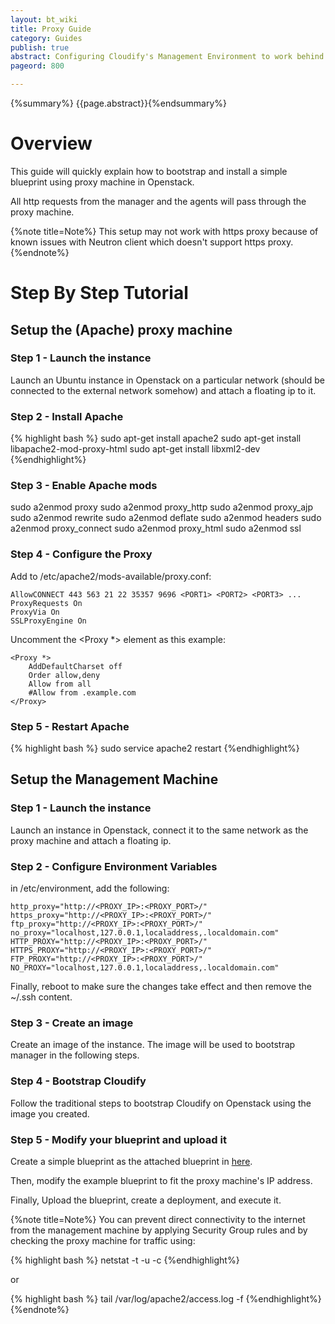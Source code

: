 ```yaml
---
layout: bt_wiki
title: Proxy Guide
category: Guides
publish: true
abstract: Configuring Cloudify's Management Environment to work behind a proxy
pageord: 800

---
```

{%summary%} {{page.abstract}}{%endsummary%}

# Overview

This guide will quickly explain how to bootstrap and install a simple blueprint using proxy machine in Openstack.

All http requests from the manager and the agents will pass through the proxy machine.

{%note title=Note%}
This setup may not work with https proxy because of known issues with Neutron client which doesn't support https proxy.
{%endnote%}

# Step By Step Tutorial

## Setup the (Apache) proxy machine

### Step 1 - Launch the instance

Launch an Ubuntu instance in Openstack on a particular network (should be connected to the external network somehow) and attach a floating ip to it.

### Step 2 - Install Apache

{% highlight bash %}
sudo apt-get install apache2
sudo apt-get install libapache2-mod-proxy-html
sudo apt-get install libxml2-dev
{%endhighlight%}

### Step 3 - Enable Apache mods

sudo a2enmod proxy
sudo a2enmod proxy_http
sudo a2enmod proxy_ajp
sudo a2enmod rewrite
sudo a2enmod deflate
sudo a2enmod headers
sudo a2enmod proxy_connect
sudo a2enmod proxy_html
sudo a2enmod ssl

### Step 4 - Configure the Proxy

Add to /etc/apache2/mods-available/proxy.conf:

    AllowCONNECT 443 563 21 22 35357 9696 <PORT1> <PORT2> <PORT3> ...
    ProxyRequests On
    ProxyVia On
    SSLProxyEngine On

Uncomment the <Proxy *> element as this example:

    <Proxy *>
        AddDefaultCharset off
        Order allow,deny
        Allow from all
        #Allow from .example.com
    </Proxy>

### Step 5 - Restart Apache

{% highlight bash %}
sudo service apache2 restart
{%endhighlight%}

## Setup the Management Machine

### Step 1 - Launch the instance

Launch an instance in Openstack, connect it to the same network as the proxy machine and attach a floating ip.

### Step 2 - Configure Environment Variables

in /etc/environment, add the following:

    http_proxy="http://<PROXY_IP>:<PROXY_PORT>/"
    https_proxy="http://<PROXY_IP>:<PROXY_PORT>/"
    ftp_proxy="http://<PROXY_IP>:<PROXY_PORT>/"
    no_proxy="localhost,127.0.0.1,localaddress,.localdomain.com"
    HTTP_PROXY="http://<PROXY_IP>:<PROXY_PORT>/"
    HTTPS_PROXY="http://<PROXY_IP>:<PROXY_PORT>/"
    FTP_PROXY="http://<PROXY_IP>:<PROXY_PORT>/"
    NO_PROXY="localhost,127.0.0.1,localaddress,.localdomain.com"

Finally, reboot to make sure the changes take effect and then remove the ~/.ssh content.

### Step 3 - Create an image

Create an image of the instance. The image will be used to bootstrap manager in the following steps.

### Step 4 - Bootstrap Cloudify

Follow the traditional steps to bootstrap Cloudify on Openstack using the image you created.

### Step 5 - Modify your blueprint and upload it

Create a simple blueprint as the attached blueprint in [here](https://cloudifysource.atlassian.net/browse/CFY-1220).

Then, modify the example blueprint to fit the proxy machine's IP address.

Finally, Upload the blueprint, create a deployment, and execute it.

{%note title=Note%}
You can prevent direct connectivity to the internet from the management machine by applying Security Group rules and by checking the proxy machine for traffic using:

{% highlight bash %}
netstat -t -u -c
{%endhighlight%}

or

{% highlight bash %}
tail /var/log/apache2/access.log -f
{%endhighlight%}
{%endnote%}